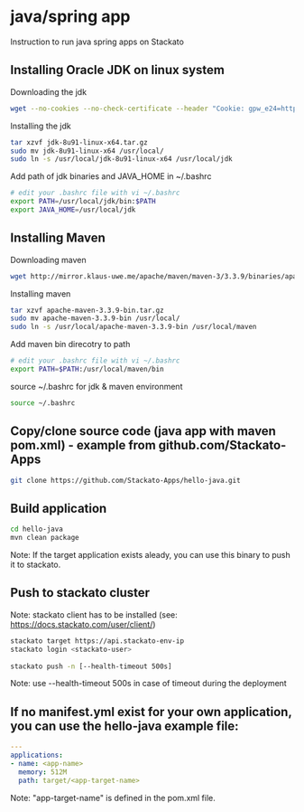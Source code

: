 # java/spring app
Instruction to run java spring apps on Stackato


## Installing Oracle JDK on linux system

Downloading the jdk
```bash
wget --no-cookies --no-check-certificate --header "Cookie: gpw_e24=http%3A%2F%2Fwww.oracle.com%2F; oraclelicense=accept-securebackup-cookie" "http://download.oracle.com/otn-pub/java/jdk/8u91-b14/jdk-8u91-linux-x64.tar.gz"
```

Installing the jdk
```bash
tar xzvf jdk-8u91-linux-x64.tar.gz
sudo mv jdk-8u91-linux-x64 /usr/local/
sudo ln -s /usr/local/jdk-8u91-linux-x64 /usr/local/jdk
```

Add path of jdk binaries and JAVA_HOME in  ~/.bashrc

```bash
# edit your .bashrc file with vi ~/.bashrc
export PATH=/usr/local/jdk/bin:$PATH
export JAVA_HOME=/usr/local/jdk
```

## Installing Maven
  
Downloading maven
```bash
wget http://mirror.klaus-uwe.me/apache/maven/maven-3/3.3.9/binaries/apache-maven-3.3.9-bin.tar.gz
```


Installing maven
```bash
tar xzvf apache-maven-3.3.9-bin.tar.gz
sudo mv apache-maven-3.3.9-bin /usr/local/
sudo ln -s /usr/local/apache-maven-3.3.9-bin /usr/local/maven
```

Add maven bin direcotry to path
```bash
# edit your .bashrc file with vi ~/.bashrc
export PATH=$PATH:/usr/local/maven/bin
```

source ~/.bashrc for jdk & maven environment
```bash
source ~/.bashrc
```

## Copy/clone source code (java app with maven pom.xml) - example from github.com/Stackato-Apps
```bash
git clone https://github.com/Stackato-Apps/hello-java.git
```

## Build application
```bash
cd hello-java
mvn clean package
```
   Note: If the target application exists aleady, you can use this binary to push it to stackato.

## Push to stackato cluster

   Note: stackato client has to be installed (see: https://docs.stackato.com/user/client/)
```bash
stackato target https://api.stackato-env-ip
stackato login <stackato-user>
   
stackato push -n [--health-timeout 500s]
```
   Note: use --health-timeout 500s in case of timeout during the deployment

## If no manifest.yml exist for your own application, you can use the hello-java example file:

```yaml 
---
applications: 
- name: <app-name>
  memory: 512M
  path: target/<app-target-name> 
```

Note: "app-target-name" is defined in the pom.xml file.






  

